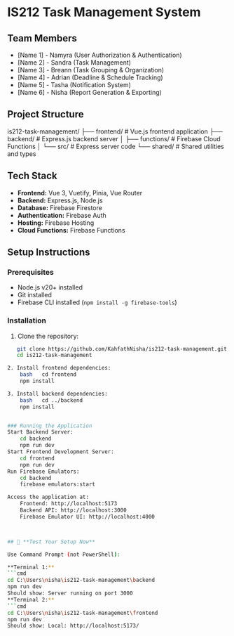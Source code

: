 # IS212 Task Management System

## Team Members
- [Name 1] - Namyra (User Authorization & Authentication)
- [Name 2] - Sandra (Task Management)
- [Name 3] - Breann (Task Grouping & Organization)
- [Name 4] - Adrian (Deadline & Schedule Tracking)
- [Name 5] - Tasha (Notification System)
- [Name 6] - Nisha (Report Generation & Exporting)

## Project Structure
is212-task-management/
├── frontend/          # Vue.js frontend application
├── backend/           # Express.js backend server
│   ├── functions/     # Firebase Cloud Functions
│   └── src/          # Express server code
└── shared/           # Shared utilities and types

## Tech Stack
- **Frontend:** Vue 3, Vuetify, Pinia, Vue Router
- **Backend:** Express.js, Node.js
- **Database:** Firebase Firestore
- **Authentication:** Firebase Auth
- **Hosting:** Firebase Hosting
- **Cloud Functions:** Firebase Functions

## Setup Instructions

### Prerequisites
- Node.js v20+ installed
- Git installed
- Firebase CLI installed (`npm install -g firebase-tools`)

### Installation
1. Clone the repository:
```bash
   git clone https://github.com/KahfathNisha/is212-task-management.git
   cd is212-task-management

2. Install frontend dependencies:
    bash   cd frontend
    npm install

3. Install backend dependencies:
    bash   cd ../backend
    npm install


### Running the Application
Start Backend Server:
    cd backend
    npm run dev
Start Frontend Development Server:
    cd frontend
    npm run dev
Run Firebase Emulators:
    cd backend
    firebase emulators:start

Access the application at:
    Frontend: http://localhost:5173
    Backend API: http://localhost:3000
    Firebase Emulator UI: http://localhost:4000



## 🚀 **Test Your Setup Now**

Use Command Prompt (not PowerShell):

**Terminal 1:**
```cmd
cd C:\Users\nisha\is212-task-management\backend
npm run dev
Should show: Server running on port 3000
**Terminal 2:**
```cmd 
cd C:\Users\nisha\is212-task-management\frontend
npm run dev
Should show: Local: http://localhost:5173/